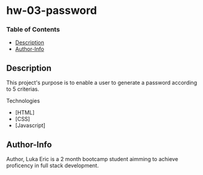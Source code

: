 # hw-03-password
### Table of Contents

- [Description](#description)
- [Author-Info](#Author-Info)

## Description

This project's purpose is to enable a user to generate a password according to 5 criterias. 

Technologies
- [HTML]
- [CSS]
- [Javascript]

## Author-Info

Author, Luka Eric is a 2 month bootcamp student aimming to achieve proficency in full stack development. 